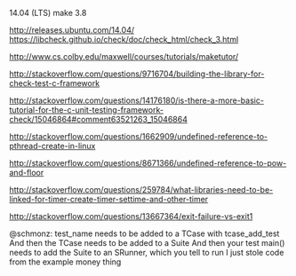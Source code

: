 14.04 (LTS)
    make 3.8

http://releases.ubuntu.com/14.04/
https://libcheck.github.io/check/doc/check_html/check_3.html

http://www.cs.colby.edu/maxwell/courses/tutorials/maketutor/

http://stackoverflow.com/questions/9716704/building-the-library-for-check-test-c-framework

http://stackoverflow.com/questions/14176180/is-there-a-more-basic-tutorial-for-the-c-unit-testing-framework-check/15046864#comment63521263_15046864

http://stackoverflow.com/questions/1662909/undefined-reference-to-pthread-create-in-linux

http://stackoverflow.com/questions/8671366/undefined-reference-to-pow-and-floor

http://stackoverflow.com/questions/259784/what-libraries-need-to-be-linked-for-timer-create-timer-settime-and-other-timer

http://stackoverflow.com/questions/13667364/exit-failure-vs-exit1

@schmonz:
test_name needs to be added to a TCase with tcase_add_test
And then the TCase needs to be added to a Suite
And then your test main() needs to add the Suite to an SRunner, which you tell to run
I just stole code from the example money thing

